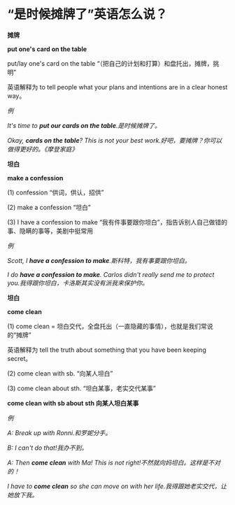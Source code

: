 # “是时候摊牌了”英语怎么说？

**摊牌**

**put one's card on the table**

put/lay one's card on the table “（把自己的计划和打算）和盘托出，摊牌，挑明”

英语解释为 to tell people what your plans and intentions are in a clear honest way。

_例_

_It's time to **put our cards on the table**.是时候摊牌了。_

_Okay, **cards on the table**? This is not your best work.好吧，要摊牌？你可以做得更好的。《摩登家庭》_

**坦白**

**make a confession**

(1) confession “供词，供认，招供”

(2) make a confession “坦白”

(3) I have a confession to make “我有件事要跟你坦白”，指告诉别人自己做错的事、隐瞒的事等，美剧中挺常用

_例_

_Scott, I **have a confession to make**.斯科特，我有事要跟你坦白。_

_I do **have a confession to make**. Carlos didn't really send me to protect you.我得跟你坦白，卡洛斯其实没有派我来保护你。_

**坦白**

**come clean**

(1) come clean = 坦白交代，全盘托出（一直隐藏的事情），也就是我们常说的“摊牌”

英语解释为 tell the truth about something that you have been keeping secret。

(2) come clean with sb. “向某人坦白”

(3) come clean about sth. “坦白某事，老实交代某事”

**come clean with sb about sth 向某人坦白某事**

_例_

_A: Break up with Ronni.和罗妮分手。_

_B: I can't do that!我办不到。_

_A: Then **come clean** with Ma! This is not right!不然就向妈坦白。这样是不对的！_

_I have to **come clean** so she can move on with her life.我得跟她老实交代，让她放下我。_
